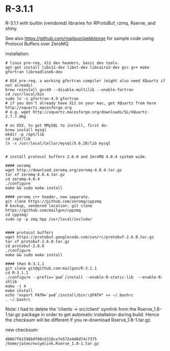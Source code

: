 R-3.1.1
=======

R-3.1.1 with builtin (vendored) libraries for RProtoBuf, rzmq, Rserve, and shiny.

See also https://github.com/mailgun/pebblezgo for sample code using Protocol Buffers over ZeroMQ.


installation:

~~~
# linux pre-req, X11 dev headers, basic dev tools.
apt-get install libx11-dev libxt-dev libcairo2-dev gcc g++ make gfortran libreadline6-dev

# OSX pre-req, a working gfortran compiler (might also need XQuartz if not already)
brew reinstall gcc49 --disable-multilib --enable-fortran
cd /usr/local/bin
sudo ln -s gfortran-4.9 gfortran
# if you don't already have X11 on your mac, get XQuartz from here http://xquartz.macosforge.org
# e.g. wget http://xquartz.macosforge.org/downloads/SL/XQuartz-2.7.7.dmg

# on OSX, to get RMySQL to install, first do:
brew install mysql
mkdir -p /opt/lib
cd /opt/lib
ln -s /usr/local/Cellar/mysql/5.6.20/lib mysql


# install protocol buffers 2.6.0 and ZeroMQ 4.0.4 system wide.

#### zeromq
wget http://download.zeromq.org/zeromq-4.0.4.tar.gz
tar xf zeromq-4.0.4.tar.gz
cd zeromq-4.0.4
./configure
make && sudo make install

#### zeromq c++ header, now separate.
git clone https://github.com/zeromq/cppzmq
# backup, vendored location: git clone https://github.com/mailgun/cppzmq
cd cppzmq/
sudo cp -p zmq.hpp /usr/local/include/


#### protocol buffers
wget https://protobuf.googlecode.com/svn/rc/protobuf-2.6.0.tar.gz
tar xf protobuf-2.6.0.tar.gz
cd protobuf-2.6.0
./configure
make && sudo make install

#### then R-3.1.1
git clone git@github.com:mailgun/R-3.1.1
cd R-3.1.1
./configure --prefix=`pwd`/install --enable-R-static-lib  --enable-R-shlib
make -j 4
make install
echo "export PATH=`pwd`/install/bin:\$PATH" >> ~/.bashrc
. ~/.bashrc
~~~

Note: I had to delete the 'clients -> src/client' symlink from the Rserve_1.8-1.tar.gz package in
 order to get automatic installation during build. Hence the checksum will be different if you
re-download Rserve_1.8-1.tar.gz.

new checksum: 
~~~
d86b7f615988df08c6318ce7e572e4d6d74c7375  /home/jaten/nosymlink.Rserve_1.8-1.tar.gz
~~~

